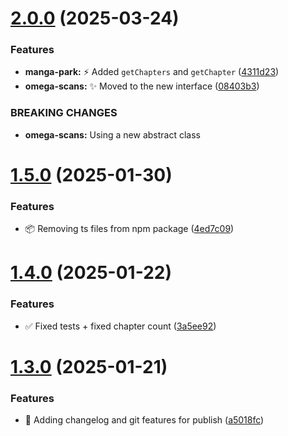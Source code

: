 # [2.0.0](https://github.com/Zweer/manga-scraper/compare/v1.5.0...v2.0.0) (2025-03-24)


### Features

* **manga-park:** :zap: Added `getChapters` and `getChapter` ([4311d23](https://github.com/Zweer/manga-scraper/commit/4311d238cc4468b5b2f86e6a8b540eee2ede072c))
* **omega-scans:** :sparkles: Moved to the new interface ([08403b3](https://github.com/Zweer/manga-scraper/commit/08403b3ddd9f0c4f74b02f863573859f28c4c3ba))


### BREAKING CHANGES

* **omega-scans:** Using a new abstract class

# [1.5.0](https://github.com/Zweer/manga-scraper/compare/v1.4.0...v1.5.0) (2025-01-30)

### Features

- :package: Removing ts files from npm package ([4ed7c09](https://github.com/Zweer/manga-scraper/commit/4ed7c09b1c4ce8554323121814396e682b81fa58))

# [1.4.0](https://github.com/Zweer/manga-scraper/compare/v1.3.0...v1.4.0) (2025-01-22)

### Features

- :white_check_mark: Fixed tests + fixed chapter count ([3a5ee92](https://github.com/Zweer/manga-scraper/commit/3a5ee92cb990d02c8e5751c4d2098c6ce5d7dde8))

# [1.3.0](https://github.com/Zweer/manga-scraper/compare/v1.2.0...v1.3.0) (2025-01-21)

### Features

- :rocket: Adding changelog and git features for publish ([a5018fc](https://github.com/Zweer/manga-scraper/commit/a5018fcd19e073ad2a93d600e4fd009478c0a803))
